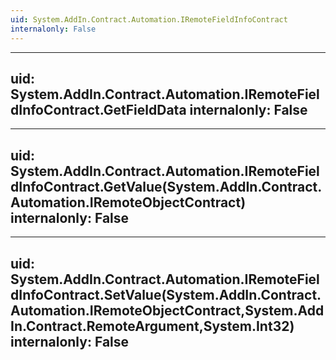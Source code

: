```yaml
---
uid: System.AddIn.Contract.Automation.IRemoteFieldInfoContract
internalonly: False
---
```


---
uid: System.AddIn.Contract.Automation.IRemoteFieldInfoContract.GetFieldData
internalonly: False
---

---
uid: System.AddIn.Contract.Automation.IRemoteFieldInfoContract.GetValue(System.AddIn.Contract.Automation.IRemoteObjectContract)
internalonly: False
---

---
uid: System.AddIn.Contract.Automation.IRemoteFieldInfoContract.SetValue(System.AddIn.Contract.Automation.IRemoteObjectContract,System.AddIn.Contract.RemoteArgument,System.Int32)
internalonly: False
---
